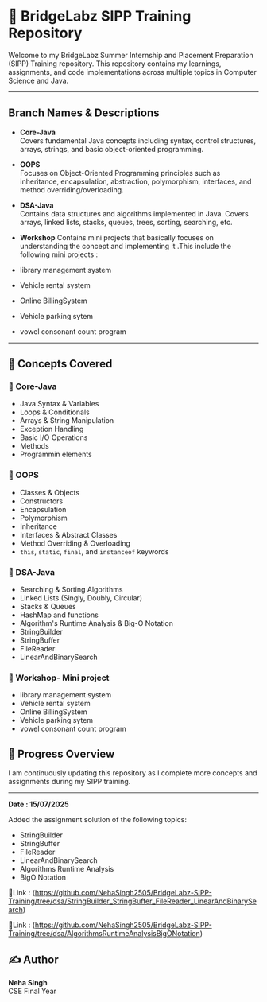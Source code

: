 # 🚀 BridgeLabz SIPP Training Repository

Welcome to my BridgeLabz Summer Internship and Placement Preparation (SIPP) Training repository. This repository contains my learnings, assignments, and code implementations across multiple topics in Computer Science and Java.

---

##  Branch Names & Descriptions

- **Core-Java**  
  Covers fundamental Java concepts including syntax, control structures, arrays, strings, and basic object-oriented programming.

- **OOPS**  
  Focuses on Object-Oriented Programming principles such as inheritance, encapsulation, abstraction, polymorphism, interfaces, and method overriding/overloading.

- **DSA-Java**  
  Contains data structures and algorithms implemented in Java. Covers arrays, linked lists, stacks, queues, trees, sorting, searching, etc.

- **Workshop**
 Contains mini projects that basically focuses on understanding the concept and implementing it .This include the following mini projects :
- library management system
- Vehicle rental system
- Online BillingSystem
- Vehicle parking sytem
- vowel consonant count program 


---

## 📘 Concepts Covered

### 🔹 Core-Java
- Java Syntax & Variables
- Loops & Conditionals
- Arrays & String Manipulation
- Exception Handling
- Basic I/O Operations
- Methods 
- Programmin elements 

### 🔹 OOPS
- Classes & Objects
- Constructors
- Encapsulation 
- Polymorphism
- Inheritance
- Interfaces & Abstract Classes
- Method Overriding & Overloading
- `this`, `static`, `final`, and `instanceof` keywords

### 🔹 DSA-Java
- Searching & Sorting Algorithms
- Linked Lists (Singly, Doubly, Circular)
- Stacks & Queues
- HashMap and functions
- Algorithm's Runtime Analysis & Big-O Notation
- StringBuilder
- StringBuffer
- FileReader
- LinearAndBinarySearch


### 🔹 Workshop- Mini project 
- library management system
- Vehicle rental system
- Online BillingSystem
- Vehicle parking sytem
- vowel consonant count program 

## 🧠 Progress Overview 

I am continuously updating this repository as I complete more concepts and assignments during my SIPP training.

---

**Date : 15/07/2025**

Added the  assignment solution of the following topics:

- StringBuilder
- StringBuffer
- FileReader
- LinearAndBinarySearch
- Algorithms Runtime Analysis
-  BigO Notation

🔹Link : (https://github.com/NehaSingh2505/BridgeLabz-SIPP-Training/tree/dsa/StringBuilder_StringBuffer_FileReader_LinearAndBinarySearch)


🔹Link : (https://github.com/NehaSingh2505/BridgeLabz-SIPP-Training/tree/dsa/AlgorithmsRuntimeAnalysisBigONotation)

 



## ✍️ Author

**Neha Singh**  
CSE Final Year

